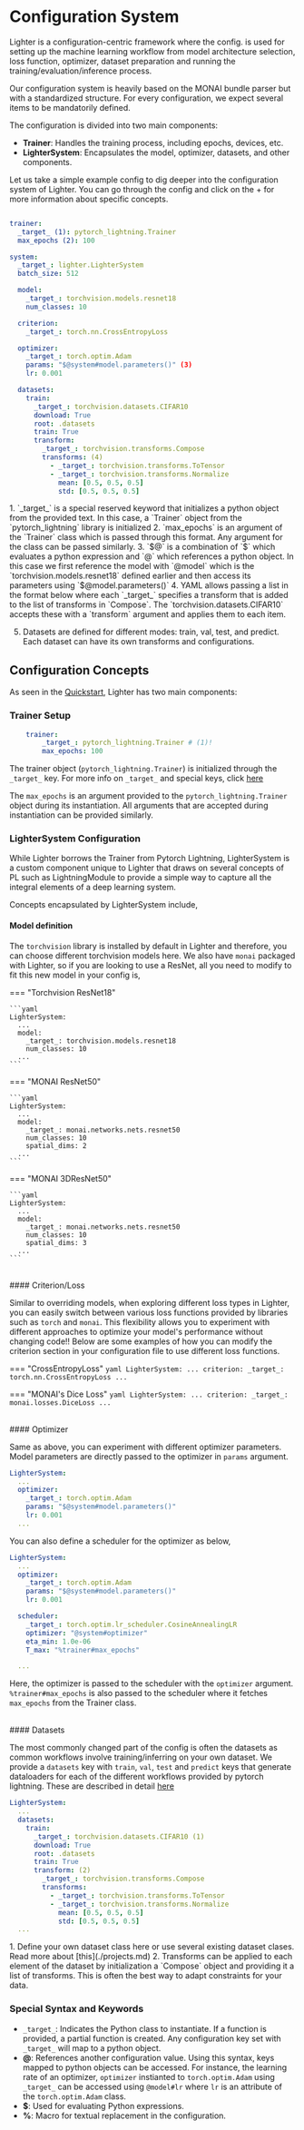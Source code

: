 # Configuration System

Lighter is a configuration-centric framework where the config. is used for setting up the machine learning workflow from model architecture selection, loss function, optimizer, dataset preparation and running the training/evaluation/inference process.

Our configuration system is heavily based on the MONAI bundle parser but with a standardized structure. For every configuration, we expect several items to be mandatorily defined.

The configuration is divided into two main components:
- **Trainer**: Handles the training process, including epochs, devices, etc.
- **LighterSystem**: Encapsulates the model, optimizer, datasets, and other components.

Let us take a simple example config to dig deeper into the configuration system of Lighter. You can go through the config and click on the + for more information about specific concepts.

<div class="annotate" markdown>

```yaml title="cifar10.yaml"

trainer:
  _target_ (1): pytorch_lightning.Trainer 
  max_epochs (2): 100

system:
  _target_: lighter.LighterSystem
  batch_size: 512

  model:
    _target_: torchvision.models.resnet18
    num_classes: 10

  criterion:
    _target_: torch.nn.CrossEntropyLoss

  optimizer:
    _target_: torch.optim.Adam
    params: "$@system#model.parameters()" (3)
    lr: 0.001

  datasets:
    train:
      _target_: torchvision.datasets.CIFAR10
      download: True
      root: .datasets
      train: True
      transform:
        _target_: torchvision.transforms.Compose
        transforms: (4)
          - _target_: torchvision.transforms.ToTensor
          - _target_: torchvision.transforms.Normalize
            mean: [0.5, 0.5, 0.5]
            std: [0.5, 0.5, 0.5]

```
</div>
1.  `_target_` is a special reserved keyword that initializes a python object from the provided text. In this case, a `Trainer` object from the `pytorch_lightning` library is initialized
2.  `max_epochs` is an argument of the `Trainer` class which is passed through this format. Any argument for the class can be passed similarly.
3.  `$@` is a combination of `$` which evaluates a python expression and `@` which references a python object. In this case we first reference the model with `@model` which is the `torchvision.models.resnet18` defined earlier and then access its parameters using `$@model.parameters()`
4.  YAML allows passing a list in the format below where each `_target_` specifies a transform that is added to the list of transforms in `Compose`. The `torchvision.datasets.CIFAR10` accepts these with a `transform` argument and applies them to each item.

5.  Datasets are defined for different modes: train, val, test, and predict. Each dataset can have its own transforms and configurations.

## Configuration Concepts
As seen in the [Quickstart](./quickstart.md), Lighter has two main components:

### Trainer Setup
```yaml
    trainer:
        _target_: pytorch_lightning.Trainer # (1)!
        max_epochs: 100
```

The trainer object (`pytorch_lightning.Trainer`) is initialized through the `_target_` key. For more info on `_target_` and special keys, click [here](#special-syntax-and-keywords)

The `max_epochs` is an argument provided to the `pytorch_lightning.Trainer` object during its instantiation. All arguments that are accepted during instantiation can be provided similarly. 

### LighterSystem Configuration
While Lighter borrows the Trainer from Pytorch Lightning, LighterSystem is a custom component unique to Lighter that draws on several concepts of PL such as LightningModule to provide a simple way to capture all the integral elements of a deep learning system. 

Concepts encapsulated by LighterSystem include,

#### Model definition
The `torchvision` library is installed by default in Lighter and therefore, you can choose different torchvision models here. We also have `monai` packaged with Lighter, so if you are looking to use a ResNet, all you need to modify to fit this new model in your config is,

=== "Torchvision ResNet18"

    ```yaml
    LighterSystem:
      ...
      model:
        _target_: torchvision.models.resnet18
        num_classes: 10
      ...
    ```

=== "MONAI ResNet50"

    ```yaml
    LighterSystem:
      ...
      model:
        _target_: monai.networks.nets.resnet50
        num_classes: 10
        spatial_dims: 2
      ...
    ```

=== "MONAI 3DResNet50"

    ```yaml
    LighterSystem:
      ...
      model:
        _target_: monai.networks.nets.resnet50
        num_classes: 10
        spatial_dims: 3 
      ...
    ```

<br/>
#### Criterion/Loss

Similar to overriding models, when exploring different loss types in Lighter, you can easily switch between various loss functions provided by libraries such as `torch` and `monai`. This flexibility allows you to experiment with different approaches to optimize your model's performance without changing code!! Below are some examples of how you can modify the criterion section in your configuration file to use different loss functions.

=== "CrossEntropyLoss"
    ```yaml
    LighterSystem:
      ...
      criterion:
        _target_: torch.nn.CrossEntropyLoss
      ...
    ```

=== "MONAI's Dice Loss"
    ```yaml
    LighterSystem:
      ...
      criterion:
        _target_: monai.losses.DiceLoss
      ...
    ```

<br/>
#### Optimizer

Same as above, you can experiment with different optimizer parameters. Model parameters are directly passed to the optimizer in `params` argument.
```yaml hl_lines="5" 
LighterSystem:
  ...
  optimizer:
    _target_: torch.optim.Adam
    params: "$@system#model.parameters()"
    lr: 0.001
  ...
```

 You can also define a scheduler for the optimizer as below,
```yaml hl_lines="10"
LighterSystem:
  ...
  optimizer:
    _target_: torch.optim.Adam
    params: "$@system#model.parameters()"
    lr: 0.001

  scheduler:
    _target_: torch.optim.lr_scheduler.CosineAnnealingLR
    optimizer: "@system#optimizer"
    eta_min: 1.0e-06
    T_max: "%trainer#max_epochs"

  ...
```
Here, the optimizer is passed to the scheduler with the `optimizer` argument. `%trainer#max_epochs` is also passed to the scheduler where it fetches `max_epochs` from the Trainer class.

<br/>
#### Datasets

The most commonly changed part of the config is often the datasets as common workflows involve training/inferring on your own dataset. We provide a `datasets` key with `train`, `val`, `test` and `predict` keys that generate dataloaders for each of the different workflows provided by pytorch lightning. These are described in detail [here](./workflows.md)

<div class="annotate" markdown>

```yaml
LighterSystem:
  ...
  datasets:
    train:
      _target_: torchvision.datasets.CIFAR10 (1)
      download: True
      root: .datasets
      train: True
      transform: (2)
        _target_: torchvision.transforms.Compose
        transforms:
          - _target_: torchvision.transforms.ToTensor
          - _target_: torchvision.transforms.Normalize
            mean: [0.5, 0.5, 0.5]
            std: [0.5, 0.5, 0.5]
  ...
```

</div>
1. Define your own dataset class here or use several existing dataset clases. Read more about [this](./projects.md)
2.  Transforms can be applied to each element of the dataset by initialization a `Compose` object and providing it a list of transforms. This is often the best way to adapt constraints for your data. 

### Special Syntax and Keywords
- `_target_`: Indicates the Python class to instantiate. If a function is provided, a partial function is created. Any configuration key set with `_target_` will map to a python object. 
- **@**: References another configuration value. Using this syntax, keys mapped to python objects can be accessed. For instance, the learning rate of an optimizer, `optimizer` instianted to `torch.optim.Adam` using `_target_` can be accessed using `@model#lr` where `lr` is an attribute of the `torch.optim.Adam` class.
- **$**: Used for evaluating Python expressions.
- **%**: Macro for textual replacement in the configuration.
